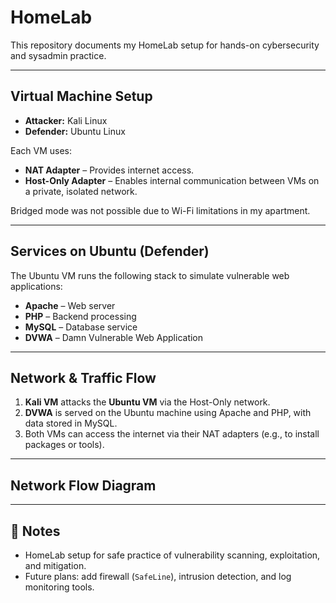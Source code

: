 # HomeLab
This repository documents my HomeLab setup for hands-on cybersecurity and sysadmin practice.

---

## Virtual Machine Setup

- **Attacker:** Kali Linux
- **Defender:** Ubuntu Linux

Each VM uses:
- **NAT Adapter** – Provides internet access.
- **Host-Only Adapter** – Enables internal communication between VMs on a private, isolated network.

Bridged mode was not possible due to Wi-Fi limitations in my apartment.

---

## Services on Ubuntu (Defender)

The Ubuntu VM runs the following stack to simulate vulnerable web applications:

- **Apache** – Web server
- **PHP** – Backend processing
- **MySQL** – Database service
- **DVWA** – Damn Vulnerable Web Application

---

## Network & Traffic Flow

1. **Kali VM** attacks the **Ubuntu VM** via the Host-Only network.
2. **DVWA** is served on the Ubuntu machine using Apache and PHP, with data stored in MySQL.
3. Both VMs can access the internet via their NAT adapters (e.g., to install packages or tools).

---

## Network Flow Diagram


---

## 📌 Notes

- HomeLab setup for safe practice of vulnerability scanning, exploitation, and mitigation.
- Future plans: add firewall (`SafeLine`), intrusion detection, and log monitoring tools.
